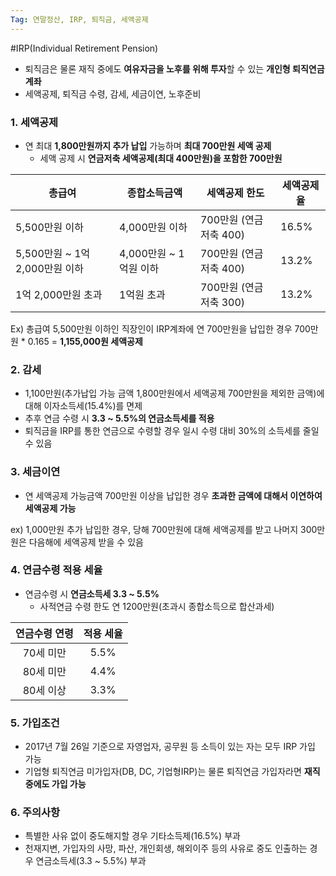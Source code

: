 ```yaml
---
Tag: 연말정산, IRP, 퇴직금, 세액공제
---
```




#IRP(Individual Retirement Pension)

- 퇴직금은 물론 재직 중에도 **여유자금을 노후를 위해 투자**할 수 있는 **개인형 퇴직연금계좌**
- 세액공제, 퇴직금 수령, 감세, 세금이연,  노후준비



### 1. 세액공제

- 연 최대 **1,800만원까지 추가 납입** 가능하며 **최대 700만원 세액 공제**
  - 세액 공제 시 **연금저축 세액공제(최대 400만원)을 포함한 700만원**


| 총급여                         | 종합소득금액           | 세액공제 한도          | 세액공제율 |
| ------------------------------ | ---------------------- | ---------------------- | ---------- |
| 5,500만원 이하                 | 4,000만원 이하         | 700만원 (연금저축 400) | 16.5%      |
| 5,500만원 ~ 1억 2,000만원 이하 | 4,000만원 ~ 1억원 이하 | 700만원 (연금저축 400) | 13.2%      |
| 1억 2,000만원 초과             | 1억원 초과             | 700만원 (연금저축 300) | 13.2%      |

Ex) 총급여 5,500만원 이하인 직장인이 IRP계좌에 연 700만원을 납입한 경우 700만원 * 0.165 = **1,155,000원 세액공제**



### 2. 감세

- 1,100만원(추가납입 가능 금액 1,800만원에서 세액공제 700만원을 제외한 금액)에 대해 이자소득세(15.4%)를 면제
- 추후 연금 수령 시 **3.3 ~ 5.5%의 연금소득세를 적용**
- 퇴직금을 IRP를 통한 연금으로 수령할 경우 일시 수령 대비 30%의 소득세를 줄일 수 있음



### 3. 세금이연

- 연 세액공제 가능금액 700만원 이상을 납입한 경우 **초과한 금액에 대해서 이연하여 세액공제 가능**

ex) 1,000만원 추가 납입한 경우, 당해 700만원에 대해 세액공제를 받고 나머지 300만원은 다음해에 세액공제 받을 수 있음



### 4. 연금수령 적용 세율

- 연금수령 시 **연금소득세 3.3 ~ 5.5%**
  - 사적연금 수령 한도 연 1200만원(초과시 종합소득으로 합산과세)

| 연금수령 연령 | 적용 세율 |
| :-----------: | :-------: |
|   70세 미만   |   5.5%    |
|   80세 미만   |   4.4%    |
|   80세 이상   |   3.3%    |



### 5. 가입조건

- 2017년 7월 26일 기준으로 자영업자, 공무원 등 소득이 있는 자는 모두 IRP 가입 가능
- 기업형 퇴직연금 미가입자(DB, DC, 기업형IRP)는 물론 퇴직연금 가입자라면 **재직 중에도 가입 가능**



### 6. 주의사항

- 특별한 사유 없이 중도해지할 경우 기타소득제(16.5%) 부과
- 천재지변, 가입자의 사망, 파산, 개인회생, 해외이주 등의 사유로 중도 인출하는 경우 연금소득세(3.3 ~ 5.5%) 부과

